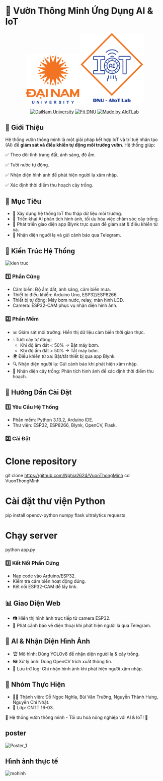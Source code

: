 # 🌱 Vườn Thông Minh Ứng Dụng AI & IoT

<div align="center">

<p align="center">
  <img src="https://github.com/Nghia2624/VuonThongMinh/blob/main/logoDaiNam.png" alt="AIoTLab Logo" width="170"/>
  <img src="https://github.com/Nghia2624/VuonThongMinh/blob/main/LogoAIoTLab.png" alt="DaiNam University Logo" width="200"/>
</p>

[![DaiNam University](https://img.shields.io/badge/DaiNam%20University-red?style=for-the-badge)](https://dainam.edu.vn)
[![Fit DNU](https://img.shields.io/badge/Fit%20DNU-green?style=for-the-badge)](https://fitdnu.net/)
[![Made by AIoTLab](https://img.shields.io/badge/Made%20by%20AIoTLab-blue?style=for-the-badge)](https://www.facebook.com/DNUAIoTLab)

</div>

## 📌 Giới Thiệu
Hệ thống vườn thông minh là một giải pháp kết hợp IoT và trí tuệ nhân tạo (AI) để **giám sát và điều khiển tự động môi trường vườn**. Hệ thống giúp:

✅ Theo dõi tình trạng đất, ánh sáng, độ ẩm.

✅ Tưới nước tự động.

✅ Nhận diện hình ảnh để phát hiện người lạ xâm nhập.

✅ Xác định thời điểm thu hoạch cây trồng.

## 🎯 Mục Tiêu
- 📡 Xây dựng hệ thống IoT thu thập dữ liệu môi trường.
- 🧠 Triển khai AI phân tích hình ảnh, tối ưu hóa việc chăm sóc cây trồng.
- 📱 Phát triển giao diện app Blynk trực quan để giám sát & điều khiển từ xa.
- 🚨 Nhận diện người lạ và gửi cảnh báo qua Telegram.

## 🏢 Kiến Trúc Hệ Thống

![kien truc](https://github.com/user-attachments/assets/3c3dcae7-0aba-4c88-bf5d-16d26853a0b4)

### 1️⃣ Phần Cứng
- Cảm biến: Độ ẩm đất, ánh sáng, cảm biến mưa.
- Thiết bị điều khiển: Arduino Uno, ESP32/ESP8266.
- Thiết bị tự động: Máy bơm nước, relay, màn hình LCD.
- Camera: ESP32-CAM phục vụ nhận diện hình ảnh.

### 2️⃣ Phần Mềm
- 📊 Giám sát môi trường: Hiển thị dữ liệu cảm biến thời gian thực.
- 💧 Tưới cây tự động:
  - Khi độ ẩm đất < 50% → Bật máy bơm.
  - Khi độ ẩm đất > 50% → Tắt máy bơm.
- 🌍 Điều khiển từ xa: Bật/tắt thiết bị qua app Blynk.
- 🔍 Nhận diện người lạ: Gửi cảnh báo khi phát hiện xâm nhập.
- 🌿 Nhận diện cây trồng: Phân tích hình ảnh để xác định thời điểm thu hoạch.

## 🚀 Hướng Dẫn Cài Đặt

### 1️⃣ Yêu Cầu Hệ Thống
- Phần mềm: Python 3.13.2, Arduino IDE.
- Thư viện: ESP32, ESP8266, Blynk, OpenCV, Flask.

### 2️⃣ Cài Đặt

# Clone repository
git clone https://github.com/Nghia2624/VuonThongMinh
cd VuonThongMinh

# Cài đặt thư viện Python
pip install opencv-python numpy flask ultralytics requests

# Chạy server
python app.py


### 3️⃣ Kết Nối Phần Cứng
- Nạp code vào Arduino/ESP32.
- Kiểm tra cảm biến hoạt động đúng.
- Kết nối ESP32-CAM để lấy link.

## 📊 Giao Diện Web
- 📷 Hiển thị hình ảnh trực tiếp từ camera ESP32.
- 🔔 Phát cảnh báo về điện thoại khi phát hiện người lạ qua Telegram.

## 🤖 AI & Nhận Diện Hình Ảnh
- 🏆 Mô hình: Dùng YOLOv8 để nhận diện người lạ & cây trồng.
- 🖼️ Xử lý ảnh: Dùng OpenCV trích xuất thông tin.
- 📜 Lưu trữ log: Ghi nhận hình ảnh khi phát hiện người xâm nhập.

## 📝 Nhóm Thực Hiện
- 👨‍💻 Thành viên: Đỗ Ngọc Nghĩa, Bùi Văn Trường, Nguyễn Thành Hưng, Nguyễn Chí Nhật.
- 🏫 Lớp: CNTT 16-03.

🚀 Hệ thống vườn thông minh - Tối ưu hoá nông nghiệp với AI & IoT! 🌾
## poster 

![Poster_1](https://github.com/user-attachments/assets/1edd0bd9-55fc-478b-9b44-60f52c1ba8ba)

## Hình ảnh thực tế 

![mohinh](https://github.com/user-attachments/assets/2b13e464-cbc9-4e0c-93fa-93888907f599)
